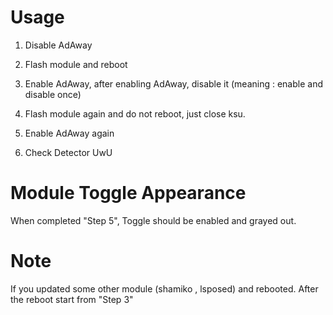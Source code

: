 # Usage

1. Disable AdAway

2. Flash module and reboot

3. Enable AdAway, after enabling AdAway, disable it (meaning : enable and disable once)

4. Flash module again and do not reboot, just close ksu.

5. Enable AdAway again

6. Check Detector UwU

# Module Toggle Appearance

When completed "Step 5", Toggle should be enabled and grayed out.

# Note

If you updated some other module (shamiko , lsposed) and rebooted. After the reboot start from "Step 3"

